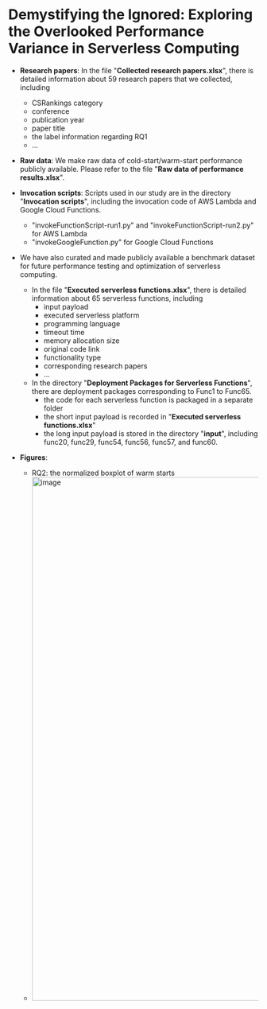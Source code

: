 # Demystifying the Ignored: Exploring the Overlooked Performance Variance in Serverless Computing

* **Research papers**: In the file "**Collected research papers.xlsx**", there is detailed information about 59 research papers that we collected, including
  - CSRankings category
  - conference
  - publication year
  - paper title 
  - the label information regarding RQ1
  - ...

* **Raw data**: We make raw data of cold-start/warm-start performance publicly available. Please refer to the file "**Raw data of performance results.xlsx**".

* **Invocation scripts**: Scripts used in our study are in the directory "**Invocation scripts**", including the invocation code of AWS Lambda and Google Cloud Functions.
  - "invokeFunctionScript-run1.py" and "invokeFunctionScript-run2.py" for AWS Lambda
  - "invokeGoogleFunction.py" for Google Cloud Functions

* We have also curated and made publicly available a benchmark dataset for future performance testing and optimization of serverless computing.
  - In the file "**Executed serverless functions.xlsx**", there is detailed information about 65 serverless functions, including
    - input payload
    - executed serverless platform
    - programming language
    - timeout time
    - memory allocation size
    - original code link
    - functionality type
    - corresponding research papers
    - ...
  - In the directory "**Deployment Packages for Serverless Functions**", there are deployment packages corresponding to Func1 to Func65. 
    - the code for each serverless function is packaged in a separate folder
    - the short input payload is recorded in "**Executed serverless functions.xlsx**"
    - the long input payload is stored in the directory "**input**", including func20, func29, func54, func56, func57, and func60.

* **Figures**:
  - RQ2: the normalized boxplot of warm starts
  - <img width="1053" alt="image" src="https://github.com/WWW24Work/Serverless_Variance/assets/121369770/a7570009-6b71-4ae7-9610-90baf8c2dd37">

    
